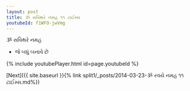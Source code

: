 ```yaml
---
layout: post
title: ૐ સવિથરે નમહ ૧૧ ટાઈમ્સ
youtubeId: f1WFO-jwVmg
---
```

 
 
 ૐ સવિથરે નમહ  
 
 -  જે બધું બનાવે છે 
 
  
 
  
 
 
 
 
 
 


{% include youtubePlayer.html id=page.youtubeId %}
 
[Next]({{ site.baseurl }}{% link  split1/_posts/2014-03-23-ૐ રવયે નમહ ૧૧ ટાઈમ્સ.md%})
 
